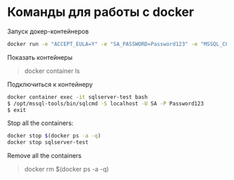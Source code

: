 # Команды для работы с docker

Запуск докер-контейнеров

```bash
docker run -e "ACCEPT_EULA=Y" -e "SA_PASSWORD=Password123" -e "MSSQL_COLLATION=SQL_Latin1_General_CP1251_CI_AS" -p 1401:1433 --name sqlserver-test -d mcr.microsoft.com/mssql/server:2022-latest

```
Показать контейнеры

>docker container ls

Подключиться к контейнеру

```bash
docker container exec -it sqlserver-test bash
$ /opt/mssql-tools/bin/sqlcmd -S localhost -U SA -P Password123
$ exit
```

Stop all the containers:

```bash
docker stop $(docker ps -a -q)
docker stop sqlserver-test
```

Remove all the containers
>docker rm $(docker ps -a -q)
